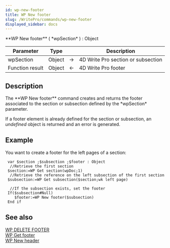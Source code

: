 ```yaml
---
id: wp-new-footer
title: WP New footer
slug: /WritePro/commands/wp-new-footer
displayed_sidebar: docs
---
```


<!--REF #_command_.WP New footer.Syntax-->**WP New footer** ( *wpSection* ) : Object<!-- END REF-->
<!--REF #_command_.WP New footer.Params-->
| Parameter | Type |  | Description |
| --- | --- | --- | --- |
| wpSection | Object | &#8594;  | 4D Write Pro section or subsection |
| Function result | Object | &#8592; | 4D Write Pro footer |

<!-- END REF-->

## Description 

<!--REF #_command_.WP New footer.Summary-->The **WP New footer** command creates and returns the footer associated to the section or subsection defined by the *wpSection* parameter.<!-- END REF--> 

If a footer element is already defined for the section or subsection, an *undefined* object is returned and an error is generated. 

## Example 

You want to create a footer for the left pages of a section:

```4d
 var $section ;$subsection ;$footer : Object
  //Retrieve the first section
 $section:=WP Get section(wpDoc;1)
  //Retrieve the reference on the left subsection of the first section
 $subsection:=WP Get subsection($section;wk left page)
 
  //If the subsection exists, set the footer
 If($subsection#Null)
    $footer:=WP New footer($subsection)
 End if
```

## See also 

[WP DELETE FOOTER](wp-delete-footer.md)  
[WP Get footer](wp-get-footer.md)  
[WP New header](wp-new-header.md)  